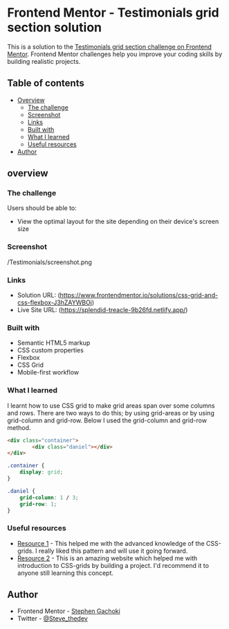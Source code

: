 # Frontend Mentor - Testimonials grid section solution

This is a solution to the [Testimonials grid section challenge on Frontend Mentor](https://www.frontendmentor.io/challenges/testimonials-grid-section-Nnw6J7Un7). Frontend Mentor challenges help you improve your coding skills by building realistic projects. 

## Table of contents

- [Overview](#overview)
  - [The challenge](#the-challenge)
  - [Screenshot](#screenshot)
  - [Links](#links)
  - [Built with](#built-with)
  - [What I learned](#what-i-learned)
  - [Useful resources](#useful-resources)
- [Author](#author)

## overview

### The challenge

Users should be able to:

- View the optimal layout for the site depending on their device's screen size

### Screenshot
/Testimonials/screenshot.png

### Links

- Solution URL: (https://www.frontendmentor.io/solutions/css-grid-and-css-flexbox-J3hZAYWBOj)
- Live Site URL: (https://splendid-treacle-9b26fd.netlify.app/)
### Built with

- Semantic HTML5 markup
- CSS custom properties
- Flexbox
- CSS Grid
- Mobile-first workflow

### What I learned

I learnt how to use CSS grid to make grid areas span over some columns and rows. 
There are two ways to do this; by using grid-areas or by using grid-column and grid-row.
Below I used the grid-column and grid-row method.

```html
<div class="container">
        <div class="daniel"></div>
</div>
```
```css
.container {
    display: grid;
}

.daniel {
    grid-column: 1 / 3;
    grid-row: 1;
}

```

### Useful resources

-  [Resource 1](https://www.youtube.com/watch?v=0xMQfnTU6oo&t=11s) - This helped me with the advanced knowledge of the CSS-grids. I really liked this pattern and will use it going forward.
- [Resource 2](https://freecodecamp.org) - This is an amazing website which helped me with introduction to CSS-grids by building a project. I'd recommend it to anyone still learning this concept.

## Author

- Frontend Mentor - [Stephen Gachoki](https://www.frontendmentor.io/profile/Stegeek)
- Twitter - [@Steve_thedev](https://twitter.com/Steve_thedev)

